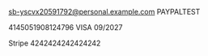 sb-yscvx20591792@personal.example.com
PAYPALTEST

4145051908124796
VISA
09/2027


Stripe
4242424242424242